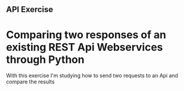 ## API Exercise

# Comparing two responses of an existing REST Api Webservices through Python

With this exercise I'm studying how to send two requests to an Api and compare the results
